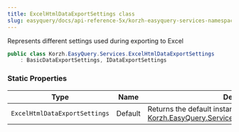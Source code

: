 ```yaml
---
title: ExcelHtmlDataExportSettings class
slug: easyquery/docs/api-reference-5x/korzh-easyquery-services-namespace/excelhtmldataexportsettings-class
---
```



Represents different settings used during exporting to Excel
```csharp
public class Korzh.EasyQuery.Services.ExcelHtmlDataExportSettings
    : BasicDataExportSettings, IDataExportSettings

```

### Static Properties

| Type | Name | Description | 
| --- | --- | --- | 
| `ExcelHtmlDataExportSettings` | Default | Returns the default instance of [Korzh.EasyQuery.Services.ExcelHtmlDataExportSettings](/api-reference-5x/korzh-easyquery-services-namespace/excelhtmldataexportsettings-class). |